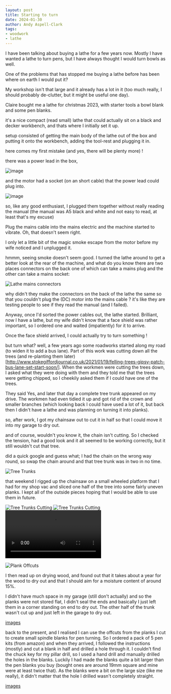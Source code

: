 ```yaml
---
layout: post
title: Starting to turn
date: 2024-01-30
author: Andy Aspell-Clark
tags:
- woodwork
- lathe
---
```


I have been talking about buying a lathe for a few years now. Mostly I have wanted a lathe to turn pens, but I have always thought I would turn bowls as well.

One of the problems that has stopped me buying a lathe before has been where on earth I would put it?

My workshop isn't that large and it already has a lot in it (too much really, I should probably de-clutter, but it might be useful one day).

Claire bought me a lathe for christmas 2023, with starter tools a bowl blank and some pen blanks.

it's a nice compact (read small) lathe that could actually sit on a black and decker workbench, and thats where I initially set it up.

setup consisted of getting the main body of the lathe out of the box and putting it onto the workbench, adding the tool-rest and plugging it in.

here comes my first mistake (and yes, there will be plenty more) !

there was a power lead in the box,

![image](../assets/images/2023-22-20-starting-to-turn/power-lead-plug.png)

and the motor had a socket (on an short cable) that the power lead could plug into.

![image](../assets/images/2023-22-20-starting-to-turn/power-lead-socket.png)

so, like any good enthusiast, I plugged them together without really reading the manual (the manual was A5 black and white and not easy to read, at least that's my excuse)

Plug the mains cable into the mains electric and the machine started to vibrate. Oh, that doesn't seem right.

I only let a little bit of the magic smoke escape from the motor before my wife noticed and I unplugged it.

hmmm, seeing smoke doesn't seem good. I turned the lathe around to get a better look at the rear of the machine, and what do you know there are two places connectors on the back one of which can take a mains plug and the other can take a mains socket:

![Lathe mains connectors](../assets/images/2023-22-20-starting-to-turn/lathe-mains-connectors.png)

why didn't they make the connectors on the back of the lathe the same so that you couldn't plug the (DC) motor into the mains cable ? it's like they are testing people to see if they read the manual (and I failed).

Anyway, once I'd sorted the power cables out, the lathe started. Brilliant, now I have a lathe, but my wife didn't know that a face shield was rather important, so I ordered one and waited (impatiently) for it to arrive.

Once the face shield arrived, I could actually try to turn something !

but turn what?
well, a few years ago some roadworks started along my road (to widen it to add a bus lane). Part of this work was cutting down all the trees (and re-planting them later) [http://www.stokegiffordjournal.co.uk/2021/01/19/felling-trees-gipsy-patch-bus-lane-set-start-soon/].
When the workmen were cutting the trees down, I asked what they were doing with them and they told me that the trees were getting chipped, so I cheekily asked them if I could have one of the trees.

They said Yes, and later that day a complete tree trunk appeared on my drive. The workmen had even tidied it up and got rid of the crown and smaller branches (which looking back I could have used a lot of it, but back then I didn't have a lathe and was planning on turning it into planks).

so, after work, I got my chainsaw out to cut it in half so that I could move it into my garage to dry out.

and of course, wouldn't you know it, the chain isn't cutting. So I checked the tension, had a good look and it all seemed to be working correctly, but it still wouldn't cut that tree.

did a quick google and guess what; I had the chain on the wrong way round, so swap the chain around and that tree trunk was in two in no time.

![Tree Trunks](../assets/images/2023-22-20-starting-to-turn/gpl_tree_trunks.jpg)

that weekend I rigged up the chainsaw on a small wheeled platform that I had for my shop vac and sliced one half of the tree into some fairly uneven planks. I kept all of the outside pieces hoping that I would be able to use them in future.

![Tree Trunks Cutting](../assets/images/2023-22-20-starting-to-turn/gpl_tree_trunks_cutting.jpg)
![Tree Trunks Cutting](../assets/images/2023-22-20-starting-to-turn/gpl_tree_trunks_cutting-2.jpg)
![Tree Trunks Cutting video](../assets/images/2023-22-20-starting-to-turn/gpl_tree_trunks_cutting_vid1.mp4)

![Plank Offcuts](../assets/images/2023-22-20-starting-to-turn/plank-side-offcuts.jpg)

I then read up on drying wood, and found out that it takes about a year for the wood to dry out and that I should aim for a moisture content of around 15%.

I didn't have much space in my garage (still don't actually) and so the planks were not stored flat, I didn't seal the ends and basically I just left them in a corner standing on end to dry out. The other half of the trunk wasn't cut up and just left in the garage to dry out.

[images]()

back to the present, and I realised I can use the offcuts from the planks I cut to create small spindle blanks for pen turning. So I ordered a pack of 5 pen kits (from amazon) and when they arrived, I followed the instructions (mostly) and cut a blank in half and drilled a hole through it. I couldn't find the chuck key for my pillar drill, so I used a hand drill and manually drilled the holes in the blanks. Luckily I had made the blanks quite a bit larger than the pen blanks you buy (bought ones are around 19mm square and mine were at least twice that). As the blanks were a bit on the large size (like me really), it didn't matter that the hole I drilled wasn't completely straight.

[images]()
